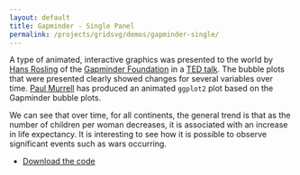 ```yaml
---
layout: default
title: Gapminder - Single Panel
permalink: /projects/gridsvg/demos/gapminder-single/
---
```


A type of animated, interactive graphics was presented to the world by [Hans Rosling](https://en.wikipedia.org/wiki/Hans_Rosling) of the [Gapminder Foundation](http://www.gapminder.org/) in a [TED talk](https://www.ted.com/talks/hans_rosling_shows_the_best_stats_you_ve_ever_seen.html). The bubble plots that were presented clearly showed changes for several variables over time. [Paul Murrell](https://www.stat.auckland.ac.nz/~paul/) has produced an animated `ggplot2` plot based on the Gapminder bubble plots.

<object data="/projects/gridsvg/demos/gapminder-single/gapminderOnePanel.svg" type="image/svg+xml" class="span-90pc"></object>

We can see that over time, for all continents, the general trend is that as the number of children per woman decreases, it is associated with an increase in life expectancy. It is interesting to see how it is possible to observe significant events such as wars occurring.

* [Download the code](/projects/gridsvg/demos/gapminder-single/gapminder-single.zip)

<script type="text/javascript" src="/scripts/gridsvg-scripts.min.js"></script>
